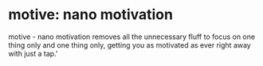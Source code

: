 # motive: nano motivation

motive - nano motivation removes all the unnecessary fluff to focus on one thing only and one thing only, getting you as motivated as ever right away with just a tap.'
